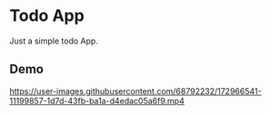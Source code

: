 
# Todo App

Just a simple todo App.


## Demo

https://user-images.githubusercontent.com/68792232/172966541-11199857-1d7d-43fb-ba1a-d4edac05a6f9.mp4


